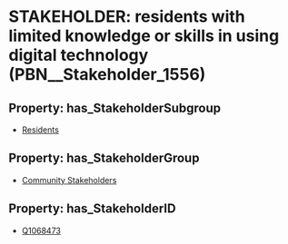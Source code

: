 # STAKEHOLDER: __residents with limited knowledge or skills in using digital technology__ (PBN__Stakeholder_1556)

## Property: has_StakeholderSubgroup

* [Residents](PBN__StakeholderSubgroup_72)

## Property: has_StakeholderGroup

* [Community Stakeholders](PBN__StakeholderGroup_8)

## Property: has_StakeholderID

* [Q1068473](Q1068473)

